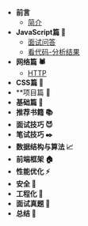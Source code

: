 * **前言**
    * [简介](README.md)
* **JavaScript篇 🧱**
    * [面试问答](javascript/questions.md)
    * [看代码-分析结果](javascript/analysis-code.md)
* **网络篇 🕷️**
    * [HTTP](network/http.md)
* **CSS篇 🎨**
* **项目篇 🧙‍
* **基础篇 🧙‍**
* **推荐书籍 📚**
* **面试技巧 😈**
* **笔试技巧 ✒️**
* **数据结构与算法 📈️**
* **前端框架 🏠**
* **性能优化 ⚡️️**
* **安全 🔐️️**
* **工程化 🎩️️**
* **面试真题 📰️**
* **总结 🎉️️**

